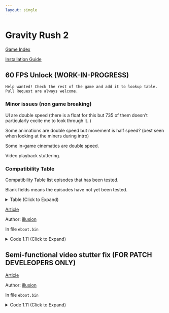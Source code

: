 ```yaml
---
layout: single
---
```


# Gravity Rush 2

[Game Index](/patch/#ps4)

[Installation Guide](/install-instructions/)

## 60 FPS Unlock (WORK-IN-PROGRESS)

```
Help wanted! Check the rest of the game and add it to lookup table.
Pull Request are always welcome.
```

### Minor issues (non game breaking)

UI are double speed (there is a float for this but 735 of them doesn't particularly excite me to look through it..)

Some animations are double speed but movement is half speed? (best seen when looking at the miners during intro)

Some in-game cinematics are double speed.

Video playback stuttering.

### Compatibility Table

Compatibility Table list episodes that has been tested.

Blank fields means the episodes have not yet been tested.

<details>
<summary> Table (Click to Expand) </summary>

| Episodes | Status | Level Names |
|---|---|---|
| 0 | Softlock protection implemented | ep00 |
| 1 | Softlock protection implemented | ep01 |
| 2 | Softlock protection implemented | ep02 |
| 3 | Softlock protection implemented | ep03 |
| 4 | Playable without any issues | ep04 |
| 5 | Playable without any issues | ep05 |
| 6 |  |
| 7 |  |
| 8 |  |
| 9 |  |
| 10 |  |
| 11 |  |
| 12 |  |
| 13 |  |
| 14 |  |
| 16 |  |
| 15 |  |
| 16 |  |
| 17 |  |
| 18 |  |
| 19 |  |
| 20 |  |
| 21 |  |

</details>

[Article](https://illusion0001.github.io/patches/2021/12/19/Gravite2-FrameratePatch/)

Author: [illusion](https://twitter.com/illusion0002)

In file `eboot.bin`

<details>
<summary>Code 1.11 (Click to Expand)</summary>

{% highlight yml %}
- game: "Gravity Rush 2"
  app_ver: "01.11"
  patch_ver: "1.0"
  name: "60 FPS Unlock (WORK-IN-PROGRESS)"
  author: "illusion"
  note: "Help wanted! Check the rest of the game and add it to lookup table."
  arch: generic_orbis
  enabled: False
  patch_list:
        # Framerate
        - [ bytes, 0x44A981, "00 00 00 00" ]
        # Flag Check Call
        - [ bytes, 0x1068E4B, "E8 2D 61 03 FF" ]
        # Level Check Call
        - [ bytes, 0x122B921, "E8 2B 36 E7 FE EB 18" ]
        # Level Check Function
        # Todo: figure out a better area for temporary memory
        # is the softlock during ep00_c caused by this location?
        - [ bytes, 0x9EF50, "C3 43 C6 04 3C 00 66 41 81 7C 24 00 65 70 E9 AB 01 00 00 EB 7C 89 35 AD 05 A6 01 E9 6A 00 00 00 49 8B 0C 24 48 89 0D 85 05 A6 01 EB E6 4C 89 15 84 05 A6 01 48 89 0D 85 05 A6 01 89 35 87 05 A6 01 89 3D 85 05 A6 01 4C 8D 15 AD 05 A6 01 48 8D 0D A7 05 A6 01 BF 00 01 11 4E 41 80 3A 02 0F 84 CC 00 00 00 41 80 3A 01 0F 84 F8 00 00 00 41 80 3A 03 0F 84 D9 00 00 00 48 8B 0D 41 05 A6 01 8B 3D 47 05 A6 01 E9 8B FF FF FF 48 89 FB 48 8B 03 C3 48 89 3D 48 05 A6 01 48 89 35 49 05 A6 01 48 8D 3D 7A 01 00 00 48 8D 35 4E 05 A6 01 39 0C 27 74 7C 39 4F 08 90 74 76 48 39 4F 10 74 70 48 39 4F 18 74 6A 48 39 4F 20 74 64 39 4F 28 74 5F 48 39 4F 2C 74 59 48 39 4F 34 74 53 39 4F 3C 74 4E 39 4F 40 74 49 90 90 90 90 90 90 90 90 90 90 90 90 90 90 90 90 90 90 90 90 90 90 90 90 90 90 90 90 90 90 90 90 90 90 90 90 90 90 90 90 90 90 90 90 90 90 90 90 90 90 90 90 90 90 90 90 90 90 90 90 90 90 90 90 90 90 90 90 90 90 90 EB 79 EB 7C 4C 8B 15 81 04 A6 01 48 8B 0D BE 04 A6 01 8B 35 84 04 A6 01 8B 3D 82 04 A6 01 48 89 FB 48 8B 03 C3 C7 01 89 88 08 3D BE 01 00 00 00 E8 5F C9 35 01 E9 CA FF FF FF C7 01 89 88 88 3C BE 00 00 00 00 E8 4A C9 35 01 E9 B5 FF FF FF 90 90 90 90 90 90 90 90 90 90 90 90 90 90 90 90 90 90 90 90 90 90 90 90 90 90 90 90 90 90 90 90 90 90 90 90 90 90 90 90 90 90 90 90 C6 06 01 EB 03 C6 06 03 48 8B 3D 2A 04 A6 01 48 8B 35 2B 04 A6 01 C3 0F 84 5C FE FF FF 66 41 81 7C 24 00 73 6D 0F 84 4E FE FF FF 66 41 81 7C 24 00 66 74 0F 84 40 FE FF FF 41 81 3C 24 6D 69 6E 65 0F 84 32 FE FF FF E9 9D FE FF FF" ]
        # Currently known softlock level lookup table.
        # ep01_d (script failure)
        # ep02_a (igc deadlock)
        # ep03_* (script failure)
        # sm_08  (double speed timer makes it unplayable)
        # sm_09  (script failure)
        # removed check for _d and _com for ep01 because there are too many collision just to fix ep01_d
        # comic sections all have the same level name :( (ep01_com)
        # todo: playthrough the story episodes and add any sections that
        # softlock the game to this lookup table
        - [ bytes, 0x9F170, "65 70 30 31 5F 64 00 78 65 70 30 31 5F 63 6F 6D 65 70 30 32 5F 61 00 78 65 70 30 32 5F 61 00 35 65 70 30 31 5F 30 30 34 65 70 30 33 65 70 30 30 5F 63 00 78 65 70 30 30 5F 63 00 32 73 6D 30 38 73 6D 30 39" ]
        # Skip sleeping draw thread
        - [ bytes, 0x451DAA, "EB 0C" ]
        # Flag startup
        - [ bytes, 0x458AE0, "C7 05 61 6A 6A 01 02 00 00 00" ]
        # Loading
        - [ bytes, 0xFCCEE6, "C6 05 5E 26 B3 00 02 EB 62" ]
        - [ bytes, 0xFCCF2F, "EB B5" ]
        # After loading
        - [ bytes, 0xFCCF80, "8B 05 C6 25 B3 00" ]
{% endhighlight %}

</details>

## Semi-functional video stutter fix (FOR PATCH DEVELEOPERS ONLY)

[Article](https://illusion0001.github.io/patches/2021/12/19/Gravite2-FrameratePatch/)

Author: [illusion](https://twitter.com/illusion0002)

In file `eboot.bin`

<details>
<summary>Code 1.11 (Click to Expand)</summary>

{% highlight yml %}
- game: "Gravity Rush 2"
  app_ver: "01.11"
  patch_ver: "1.0"
  name: "Semi-functional video stutter fix (FOR PATCH DEVELEOPERS ONLY)"
  author: "illusion"
  arch: generic_orbis
  enabled: False
  patch_list:
        # Semi-functional video stutter fix
        # DO NOT apply this as the draw thread will stall indefinitely after it has to sleep for 30ms during video playback.
        # For patch develeopers only!
        # if game_flag =! 2
        # Sleep drawthread for 30ms during video playback
        - [ bytes, 0x9F0CB, "80 3D 28 B5 A7 01 04 0F 84 D4 2C 3B 00 48 E9 DA 2C 3B 00 48 8D 74 24 40 80 3D 10 B5 A7 01 02 0F 84 3B E3 07 01 C6 05 03 B5 A7 01 04 E9 2F E3 07 01" ]
        # Call
        - [ bytes, 0x0451DA4, "48 E9 21 D3 C4 FF 90 90" ]
        - [ bytes, 0x111D426, "E9 B3 1C F8 FE" ]
{% endhighlight %}

</details>
